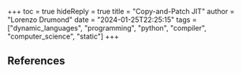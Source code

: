 +++
toc = true
hideReply = true
title = "Copy-and-Patch JIT"
author = "Lorenzo Drumond"
date = "2024-01-25T22:25:15"
tags = ["dynamic_languages",  "programming",  "python",  "compiler",  "computer_science",  "static"]
+++



## References
